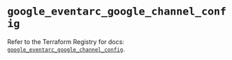 # `google_eventarc_google_channel_config`

Refer to the Terraform Registry for docs: [`google_eventarc_google_channel_config`](https://registry.terraform.io/providers/hashicorp/google-beta/6.35.0/docs/resources/google_eventarc_google_channel_config).
